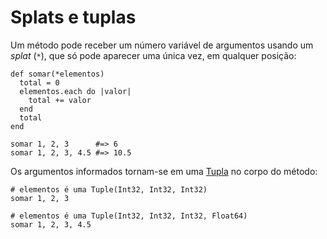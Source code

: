 # Splats e tuplas

Um método pode receber um número variável de argumentos usando um *splat* (`*`), que só pode aparecer uma única vez, em qualquer posição:

```crystal
def somar(*elementos)
  total = 0
  elementos.each do |valor|
    total += valor
  end
  total
end

somar 1, 2, 3      #=> 6
somar 1, 2, 3, 4.5 #=> 10.5
```

Os argumentos informados tornam-se em uma [Tupla](http://crystal-lang.org/api/Tuple.html) no corpo do método:

```crystal
# elementos é uma Tuple(Int32, Int32, Int32)
somar 1, 2, 3

# elementos é uma Tuple(Int32, Int32, Int32, Float64)
somar 1, 2, 3, 4.5
```

